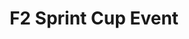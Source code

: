 ---
layout: seasons
slug: f2-sc-2020
title: F2 Sprint Cup Event
permalink: '/:categories/:title'
category: f12019-f2
menu_title: Sprint Cup Standings
menu_icon: /assets/site-img/f1-2019-w.png
menu_hide: true
---
